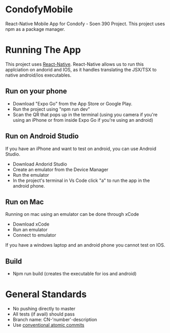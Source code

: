# CondofyMobile

React-Native Mobile App for Condofy - Soen 390 Project.
This project uses npm as a package manager.

# Running The App

This project uses [React-Native](https://reactnative.dev/). React-Native allows us to run this applciation on andorid and IOS,
as it handles translating the JSX/TSX to native android/ios executables.

## Run on your phone

- Download "Expo Go" from the App Store or Google Play.
- Run the project using "npm run dev"
- Scan the QR that pops up in the terminal (using you camera if you're using an iPhone or from inside Expo Go if you're using an android)

## Run on Android Studio

If you have an iPhone and want to test on android, you can use Android Studio.

- Download Andorid Studio
- Create an emulator from the Device Manager
- Run the emulator
- In the project's terminal in Vs Code click "a" to run the app in the android phone.

## Run on Mac

Running on mac using an emulator can be done through xCode

- Download xCode
- Run an emulator
- Connect to emulator

If you have a windows laptop and an android phone you cannot test on IOS.

## Build

- Npm run build (creates the executable for ios and android)

# General Standards

- No pushing directly to master
- All tests (if avail) should pass
- Branch name: CN-'number'-description
- Use [conventional atomic commits](https://www.conventionalcommits.org/en/v1.0.0/)
